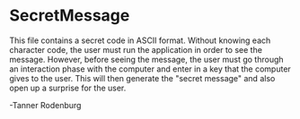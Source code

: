 # SecretMessage

This file contains a secret code in ASCII format. 
Without knowing each character code, the user must run the application in order to see the message. 
However, before seeing the message, the user must go through an interaction phase with the computer and enter in a key that the computer gives to the user.
This will then generate the "secret message" and also open up a surprise for the user. 

-Tanner Rodenburg
